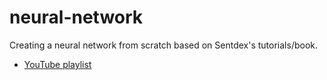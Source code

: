 # neural-network

Creating a neural network from scratch based on Sentdex's tutorials/book.

- [YouTube playlist](https://www.youtube.com/watch?v=Wo5dMEP_BbI&list=PLQVvvaa0QuDcjD5BAw2DxE6OF2tius3V3)

